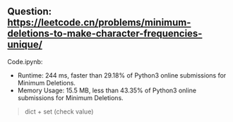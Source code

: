 ## Question: https://leetcode.cn/problems/minimum-deletions-to-make-character-frequencies-unique/

Code.ipynb:
* Runtime: 244 ms, faster than 29.18% of Python3 online submissions for Minimum Deletions.
* Memory Usage: 15.5 MB, less than 43.35% of Python3 online submissions for Minimum Deletions.
> dict + set (check value)

